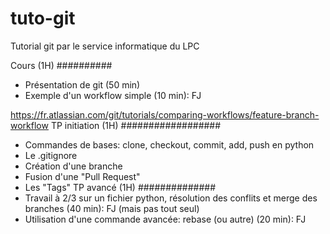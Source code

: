 # tuto-git
Tutorial git par le service informatique du LPC

Cours (1H)
##########
  - Présentation de git (50 min)
  - Exemple d'un workflow simple (10 min): FJ
  
  https://fr.atlassian.com/git/tutorials/comparing-workflows/feature-branch-workflow
TP initiation (1H)
##################
  - Commandes de bases: clone, checkout, commit, add, push
    en python
  - Le .gitignore
  - Création d'une branche
  - Fusion d'une "Pull Request"
  - Les "Tags"
TP avancé (1H)
##############
  - Travail à 2/3 sur un fichier python, résolution des conflits et merge des branches (40 min): FJ (mais pas tout seul)
  - Utilisation d'une commande avancée: rebase (ou autre) (20 min): FJ
